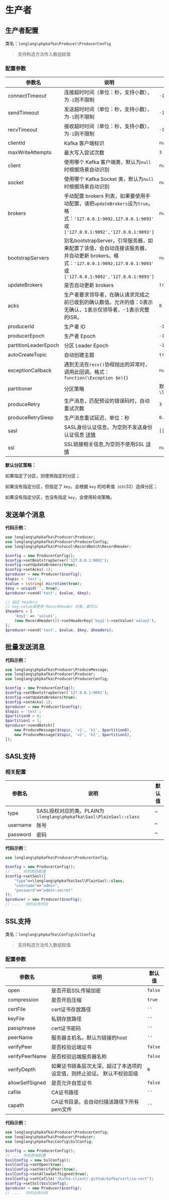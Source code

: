 # 生产者

## 生产者配置

类名：`longlang\phpkafka\Producer\ProducerConfig`

> 支持构造方法传入数组赋值

### 配置参数

| 参数名 | 说明 | 默认值 |
| - | - | - |
| connectTimeout | 连接超时时间（单位：秒，支持小数），为`-1`则不限制 | `-1` |
| sendTimeout | 发送超时时间（单位：秒，支持小数），为`-1`则不限制 | `-1` |
| recvTimeout | 接收超时时间（单位：秒，支持小数），为`-1`则不限制 | `-1` |
| clientId | Kafka 客户端标识 | `null` |
| maxWriteAttempts | 最大写入尝试次数 | `3` |
| client | 使用哪个 Kafka 客户端类，默认为`null`时根据场景自动识别 | `null` |
| socket | 使用哪个 Kafka Socket 类，默认为`null`时根据场景自动识别 | `null` |
| brokers | 手动配置 brokers 列表，如果要使用手动配置，请把`updateBrokers`设为`true`。格式：`'127.0.0.1:9092,127.0.0.1:9093'` 或 `['127.0.0.1:9092','127.0.0.1:9093']` | `null` |
| bootstrapServers | 别名bootstrapServer，引导服务器，如果配置了该值，会自动连接该服务器，并自动更新 brokers。格式：`'127.0.0.1:9092,127.0.0.1:9093'` 或 `['127.0.0.1:9092','127.0.0.1:9093']` | `null` |
| updateBrokers | 是否自动更新 brokers | `true` |
| acks | 生产者要求领导者，在确认请求完成之前已收到的确认数值。允许的值：0表示无确认，1表示仅领导者，-1表示完整的ISR。 | `0` |
| producerId | 生产者 ID | `-1` |
| producerEpoch | 生产者 Epoch | `-1` |
| partitionLeaderEpoch | 分区 Leader Epoch | `-1` |
| autoCreateTopic | 自动创建主题 | `true` |
| exceptionCallback | 遇到无法在`recv()`协程抛出的异常时，调用此回调。格式：`function(\Exception $e){}` | `null` |
| partitioner | 分区策略 |  默认策略：`\longlang\phpkafka\Producer\Partitioner\DefaultPartitioner` |
| produceRetry | 生产消息，匹配预设的错误码时，自动重试次数 | `3` |
| produceRetrySleep | 生产消息重试延迟，单位：秒 | `0.1` |
| sasl | SASL身份认证信息。为空则不发送身份认证信息 [详情](#SASL支持) | `[]`|
| ssl | SSL链接相关信息,为空则不使用SSL [详情](#SSL支持) | `null` |

**默认分区策略：**

如果指定了分区，则使用指定的分区；

如果没有指定分区，但指定了 `key`，会根据 `key` 的哈希值（crc32）选择分区；

如果没有指定分区，也没有指定 `key`，会使用轮询策略。

## 发送单个消息

**代码示例：**

```php
use longlang\phpkafka\Producer\Producer;
use longlang\phpkafka\Producer\ProducerConfig;
use longlang\phpkafka\Protocol\RecordBatch\RecordHeader;

$config = new ProducerConfig();
$config->setBootstrapServer('127.0.0.1:9092');
$config->setUpdateBrokers(true);
$config->setAcks(-1);
$producer = new Producer($config);
$topic = 'test';
$value = (string) microtime(true);
$key = uniqid('', true);
$producer->send('test', $value, $key);

// 指定 headers
// key-value或使用 RecordHeader 对象，都可以
$headers = [
    'key1' => 'value1',
    (new RecordHeader())->setHeaderKey('key2')->setValue('value2'),
];
$producer->send('test', $value, $key, $headers);
```

## 批量发送消息

**代码示例：**

```php
use longlang\phpkafka\Producer\ProduceMessage;
use longlang\phpkafka\Producer\Producer;
use longlang\phpkafka\Producer\ProducerConfig;

$config = new ProducerConfig();
$config->setBootstrapServer('127.0.0.1:9092');
$config->setUpdateBrokers(true);
$config->setAcks(-1);
$producer = new Producer($config);
$topic = 'test';
$partition0 = 0;
$partition1 = 1;
$producer->sendBatch([
    new ProduceMessage($topic, 'v1', 'k1', $partition0),
    new ProduceMessage($topic, 'v2', 'k2', $partition1),
]);
```

## SASL支持

### 相关配置

|参数名|说明|默认值|
| - | - | - |
| type | SASL授权对应的类。PLAIN为``\longlang\phpkafka\Sasl\PlainSasl::class``| ''|
| username | 账号 | '' |
| password | 密码 | '' |

**代码示例：**

```php
use longlang\phpkafka\Producer\ProducerConfig;

$config = new ProducerConfig();
// .... 你的其他配置
$config->setSasl([
    "type"=>\longlang\phpkafka\Sasl\PlainSasl::class,
    "username"=>"admin",
    "password"=>"admin-secret"
]);
$producer = new Producer($config);
// ....  你的业务代码
```

## SSL支持

类名：`longlang\phpkafka\Config\SslConfig`

> 支持构造方法传入数组赋值

### 配置参数

|参数名|说明|默认值|
| - | - | - |
| open  | 是否开启SSL传输加密 | `false` |
| compression | 是否开启压缩 | `true`  |
| certFile |cert证书存放路径|`''`|
| keyFile |私钥存放路径|`''`|
| passphrase |  cert证书密码 | `''`|
| peerName| 服务器主机名。默认为链接的host| `''`|
| verifyPeer |是否校验远端证书 | `false` |
| verifyPeerName |是否校验远端服务器名称 | `false` |
| verifyDepth | 如果证书链条层次太深，超过了本选项的设定值，则终止验证。 默认不校验层级 | `0`|
| allowSelfSigned | 是否允许自签证书 | `false` | 
| cafile | CA证书路径 | `''`|
| capath  | CA证书目录。会自动扫描该路径下所有pem文件 | `''`|

**代码示例：**

```php
use longlang\phpkafka\Producer\ProducerConfig;
use longlang\phpkafka\Producer\Producer;
use longlang\phpkafka\Config\SslConfig;

$config = new ProducerConfig();
// .... 你的其他配置
$sslConfig = new SslConfig();
$sslConfig->setOpen(true);
$sslConfig->setVerifyPeer(true);
$sslConfig->setAllowSelfSigned(true);
$sslConfig->setCafile("/kafka-client/.github/kafka/cert/ca-cert");
$config->setSsl($sslConfig);
$producer = new Producer($config);
// ....  你的业务代码
```
